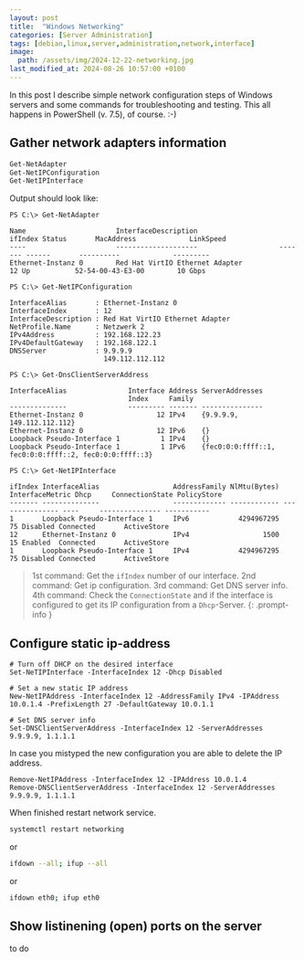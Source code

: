 ```yaml
---
layout: post
title:  "Windows Networking"
categories: [Server Administration]
tags: [debian,linux,server,administration,network,interface]
image:
  path: /assets/img/2024-12-22-networking.jpg
last_modified_at: 2024-08-26 10:57:00 +0100
---
```

In this post I describe simple network configuration steps of Windows servers and some commands for troubleshooting and testing. This all happens in PowerShell (v. 7.5), of course. :-) 

## Gather network adapters information
```bash
Get-NetAdapter
Get-NetIPConfiguration
Get-NetIPInterface
```
Output should look like:
```console
PS C:\> Get-NetAdapter

Name                      InterfaceDescription                    ifIndex Status       MacAddress             LinkSpeed
----                      --------------------                    ------- ------       ----------             ---------
Ethernet-Instanz 0        Red Hat VirtIO Ethernet Adapter              12 Up           52-54-00-43-E3-00        10 Gbps

PS C:\> Get-NetIPConfiguration

InterfaceAlias       : Ethernet-Instanz 0
InterfaceIndex       : 12
InterfaceDescription : Red Hat VirtIO Ethernet Adapter
NetProfile.Name      : Netzwerk 2
IPv4Address          : 192.168.122.23
IPv4DefaultGateway   : 192.168.122.1
DNSServer            : 9.9.9.9
                       149.112.112.112

PS C:\> Get-DnsClientServerAddress

InterfaceAlias               Interface Address ServerAddresses
                             Index     Family
--------------               --------- ------- ---------------
Ethernet-Instanz 0                  12 IPv4    {9.9.9.9, 149.112.112.112}
Ethernet-Instanz 0                  12 IPv6    {}
Loopback Pseudo-Interface 1          1 IPv4    {}
Loopback Pseudo-Interface 1          1 IPv6    {fec0:0:0:ffff::1, fec0:0:0:ffff::2, fec0:0:0:ffff::3}

PS C:\> Get-NetIPInterface

ifIndex InterfaceAlias                  AddressFamily NlMtu(Bytes) InterfaceMetric Dhcp     ConnectionState PolicyStore
------- --------------                  ------------- ------------ --------------- ----     --------------- -----------
1       Loopback Pseudo-Interface 1     IPv6            4294967295              75 Disabled Connected       ActiveStore
12      Ethernet-Instanz 0              IPv4                  1500              15 Enabled  Connected       ActiveStore
1       Loopback Pseudo-Interface 1     IPv4            4294967295              75 Disabled Connected       ActiveStore
```
> 1st command: Get the `ifIndex` number of our interface. 2nd command: Get ip configuration. 3rd command: Get DNS server info. 4th command: Check the `ConnectionState` and if the interface is configured to get its IP configuration from a `Dhcp`-Server.
{: .prompt-info }

## Configure static ip-address
```shell
# Turn off DHCP on the desired interface
Set-NeTIPInterface -InterfaceIndex 12 -Dhcp Disabled

# Set a new static IP address
New-NetIPAddress -InterfaceIndex 12 -AddressFamily IPv4 -IPAddress 10.0.1.4 -PrefixLength 27 -DefaultGateway 10.0.1.1

# Set DNS server info
Set-DNSClientServerAddress -InterfaceIndex 12 -ServerAddresses 9.9.9.9, 1.1.1.1
```

In case you mistyped the new configuration you are able to delete the IP address.
```shell
Remove-NetIPAddress -InterfaceIndex 12 -IPAddress 10.0.1.4
Remove-DNSClientServerAddress -InterfaceIndex 12 -ServerAddresses 9.9.9.9, 1.1.1.1
```

When finished restart network service.
```bash
systemctl restart networking
```
or
```bash
ifdown --all; ifup --all
```
or
```bash
ifdown eth0; ifup eth0
```

## Show listinening (open) ports on the server

to do


